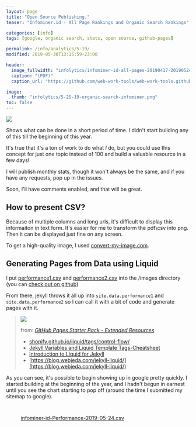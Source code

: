 ```yaml
---
layout: page
title: "Open Source Publishing."
teaser: "Infominer.id - All Page Rankings and Organic Search Rankings"

categories: [info]
tags: [google, organic search, stats, open source, github-pages]

permalink: /info/analytics/5-19/
modified: 2019-05-30T13:15:59-23:00

header:
  image_fullwidth: "infolytics/infominer-id-all-pages-20190417-20190524.jpg"
  caption: "(PDF)"
  caption_url: "https://github.com/web-work-tools/web-work-tools.github.io.github.io/blob/master/images/infolytics/Analytics-All-Web-Site-Data-Pages-20190417-20190524.pdf"

image:
  thumb: "infolytics/5-25-19-organic-search-infominer.png"
toc: false
---
```


<div class="pull-left"><img src="https://web-work-tools.github.io/images/infolytics/record-monthly.png"/></div>

Shows what can be done in a short period of time.  I didn't start building any of this till the beginning of this year. 

It's true that it's a ton of work to do what *I* do, but you could use this concept for just one topic instead of 100 and build a valuable resource in a few days!

I will publish monthly stats, though it won't always be the same, and if you have any requests, pop up in the issues.

Soon, I'll have comments enabled, and that will be great. 

## How to present CSV?

Because of multiple columns and long urls, it's difficult to display this informaiton in text form. It's easier for me to transform the pdf\csv into png. Then it can be displayed just fine on any screen. 

To get a high-quality image, I used [convert-my-image.com](http://convert-my-image.com/).

## Generating Pages from Data using Liquid

I put [performance1.csv](https://web-work-tools.github.io/images/infolytics/performance1.csv) and [performance2.csv](https://web-work-tools.github.io/images/infolytics/performance1.csv) into the /images directory (you can [check out on github](https://github.com/web-work-tools/web-work-tools.github.io.github.io/tree/master/images/infolytics))

From there, jekyll throws it all up into `site.data.performance1` and `site.data.performance2` so I can call it with a bit of code and generate pages with it. 

><img src="https://i.imgur.com/jMtd9WR.png"/>
>
>from: [*GitHub Pages Starter Pack - Extended Resources*](/github-pages-starter-pack/)
>
>* [shopify.github.io/liquid/tags/control-flow/](http://shopify.github.io/liquid/tags/control-flow/)
>* [Jekyll Variables and Liquid Template Tags-Cheatsheet](https://simpleit.rocks/ruby/jekyll/templates/jekyll-variables-and-liquid-template-tags-cheatsheet/)
>* [Introduction to Liquid for Jekyll](https://learn.cloudcannon.com/jekyll/introduction-to-liquid/)
>* [https://blog.webjeda.com/jekyll-liquid/](https://blog.webjeda.com/jekyll-liquid/)

As you can see, it's possible to begin showing up in google pretty quickly. I started building at the beginning of the year, and I hadn't begun in earnest until you see the chart starting to pop off (around the time I submitted my sitemap to google).

<figure class="full">
	<img src="https://web-work-tools.github.io/images/infolytics/5-29-19-organic-search-infominer.png" alt="">
	<figcaption></figcaption>
</figure>
<figure class="full">
	<img src="https://imgur.com/nT7Estp.png" alt="">
	<figcaption></figcaption>
</figure>
<figure class="full">
	<img src="https://web-work-tools.github.io/images/infolytics/5-24-19-organic-search-infominer.png" alt="">
	<figcaption><a href="https://web-work-tools.github.io/images/infolytics/infominer-id-Performance-2019-05-24.csv">infominer-id-Performance-2019-05-24.csv</a></figcaption>
</figure>

